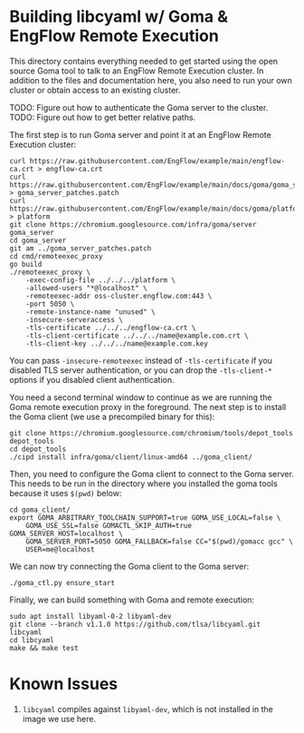 # Building libcyaml w/ Goma & EngFlow Remote Execution

This directory contains everything needed to get started using the open source
Goma tool to talk to an EngFlow Remote Execution cluster.
In addition to the files and documentation here, you also need to run your own
cluster or obtain access to an existing cluster.

TODO: Figure out how to authenticate the Goma server to the cluster.
TODO: Figure out how to get better relative paths.

The first step is to run Goma server and point it at an EngFlow Remote Execution
cluster:
```
curl https://raw.githubusercontent.com/EngFlow/example/main/engflow-ca.crt > engflow-ca.crt
curl https://raw.githubusercontent.com/EngFlow/example/main/docs/goma/goma_server_patches.patch > goma_server_patches.patch
curl https://raw.githubusercontent.com/EngFlow/example/main/docs/goma/platform > platform
git clone https://chromium.googlesource.com/infra/goma/server goma_server
cd goma_server
git am ../goma_server_patches.patch
cd cmd/remoteexec_proxy
go build
./remoteexec_proxy \
    -exec-config-file ../../../platform \
    -allowed-users "*@localhost" \
    -remoteexec-addr oss-cluster.engflow.com:443 \
    -port 5050 \
    -remote-instance-name "unused" \
    -insecure-serveraccess \
    -tls-certificate ../../../engflow-ca.crt \
    -tls-client-certificate ../../../name@example.com.crt \
    -tls-client-key ../../../name@example.com.key
```

You can pass `-insecure-remoteexec` instead of `-tls-certificate` if you
disabled TLS server authentication, or you can drop the `-tls-client-*` options
if you disabled client authentication.

You need a second terminal window to continue as we are running the Goma remote
execution proxy in the foreground. The next step is to install the Goma client
(we use a precompiled binary for this):
```
git clone https://chromium.googlesource.com/chromium/tools/depot_tools depot_tools
cd depot_tools
./cipd install infra/goma/client/linux-amd64 ../goma_client/
```

Then, you need to configure the Goma client to connect to the Goma server. This
needs to be run in the directory where you installed the goma tools because it
uses `$(pwd)` below:
```
cd goma_client/
export GOMA_ARBITRARY_TOOLCHAIN_SUPPORT=true GOMA_USE_LOCAL=false \
    GOMA_USE_SSL=false GOMACTL_SKIP_AUTH=true GOMA_SERVER_HOST=localhost \
    GOMA_SERVER_PORT=5050 GOMA_FALLBACK=false CC="$(pwd)/gomacc gcc" \
    USER=me@localhost
```

We can now try connecting the Goma client to the Goma server:
```
./goma_ctl.py ensure_start
```

Finally, we can build something with Goma and remote execution:
```
sudo apt install libyaml-0-2 libyaml-dev
git clone --branch v1.1.0 https://github.com/tlsa/libcyaml.git libcyaml
cd libcyaml
make && make test
```

# Known Issues

1. `libcyaml` compiles against `libyaml-dev`, which is not installed in the
   image we use here.
